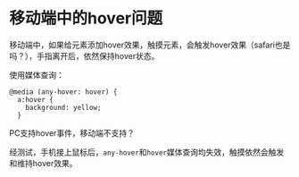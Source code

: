# 移动端中的hover问题

移动端中，如果给元素添加hover效果，触摸元素，会触发hover效果（safari也是吗？），手指离开后，依然保持hover状态。

使用媒体查询：

```
@media (any-hover: hover) {
  a:hover {
    background: yellow;
  }
```

PC支持hover事件，移动端不支持？

经测试，手机接上鼠标后，`any-hover`和`hover`媒体查询均失效，触摸依然会触发和维持hover效果。
